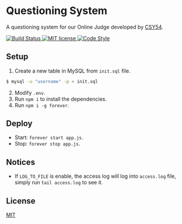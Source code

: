 # Questioning System

A questioning system for our Online Judge developed by [CSY54](https://csy54.github.io/).

<a href="https://travis-ci.org/CSY54/Questioning_System">
  <img src="https://travis-ci.org/CSY54/Questioning_System.svg?branch=master" alt="Build Status">
</a>
<a href="https://choosealicense.com/licenses/mit/">
  <img src="https://img.shields.io/badge/License-MIT-brightgreen.svg" alt="MIT license">
</a>
<a href="https://google.github.io/styleguide/jsguide.html">
  <img src="https://img.shields.io/badge/code%20style-Google-brightgreen" alt="Code Style">
</a>

## Setup

1. Create a new table in MySQL from `init.sql` file.
```sh
$ mysql -u "username" -p < init.sql
```
2. Modify `.env`.
3. Run `npm i` to install the dependencies.
4. Run `npm i -g forever`.

## Deploy

- Start: `forever start app.js`.
- Stop: `forever stop app.js`.

## Notices

- If `LOG_TO_FILE` is enable, the access log will log into `access.log` file, simply run `tail access.log` to see it.

## License

[MIT](https://choosealicense.com/licenses/mit/)
